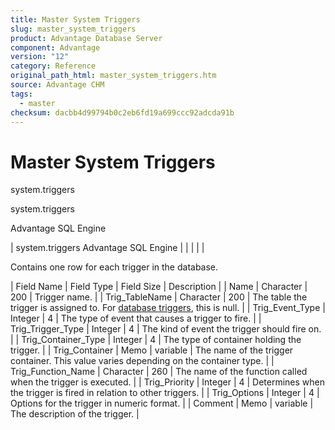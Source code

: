 ```yaml
---
title: Master System Triggers
slug: master_system_triggers
product: Advantage Database Server
component: Advantage
version: "12"
category: Reference
original_path_html: master_system_triggers.htm
source: Advantage CHM
tags:
  - master
checksum: dacbb4d99794b0c2eb6fd19a699ccc92adcda91b
---
```


# Master System Triggers

system.triggers

system.triggers

Advantage SQL Engine

| system.triggers  Advantage SQL Engine |  |  |  |  |

Contains one row for each trigger in the database.

| Field Name | Field Type | Field Size | Description |
| Name | Character | 200 | Trigger name. |
| Trig\_TableName | Character | 200 | The table the trigger is assigned to. For [database triggers](master_database_triggers.md), this is null. |
| Trig\_Event\_Type | Integer | 4 | The type of event that causes a trigger to fire. |
| Trig\_Trigger\_Type | Integer | 4 | The kind of event the trigger should fire on. |
| Trig\_Container\_Type | Integer | 4 | The type of container holding the trigger. |
| Trig\_Container | Memo | variable | The name of the trigger container. This value varies depending on the container type. |
| Trig\_Function\_Name | Character | 260 | The name of the function called when the trigger is executed. |
| Trig\_Priority | Integer | 4 | Determines when the trigger is fired in relation to other triggers. |
| Trig\_Options | Integer | 4 | Options for the trigger in numeric format. |
| Comment | Memo | variable | The description of the trigger. |
